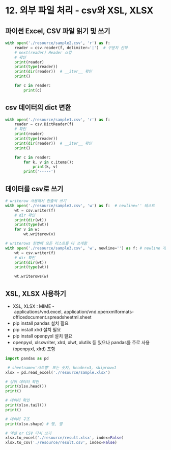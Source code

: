 # 12. 외부 파일 처리 - csv와 XSL, XLSX

## 파이썬 Excel, CSV 파일 읽기 및 쓰기

```python
with open('./resource/sample2.csv', 'r') as f:
    reader = csv.reader(f, delimiter='|')  # 구분자 선택
    # next(reader) Header 스킵
    # 확인
    print(reader)
    print(type(reader))
    print(dir(reader))  # __iter__ 확인
    print()

    for c in reader:
        print(c)
```

## csv 데이터의 dict 변환

```python
with open('./resource/sample1.csv', 'r') as f:
    reader = csv.DictReader(f)
    # 확인
    print(reader)
    print(type(reader))
    print(dir(reader))  # __iter__ 확인
    print()

    for c in reader:
        for k, v in c.items():
            print(k, v)
        print('-----')
```

## 데이터를 csv로 쓰기

```python
# writerow 사용해서 한줄씩 쓰기
with open('./resource/sample3.csv', 'w') as f:  # newline='' 테스트
    wt = csv.writer(f)
    # dir 확인
    print(dir(wt))
    print(type(wt))
    for v in w:
        wt.writerow(v)

# writerows 한번에 모든 리스트를 다 쓰게함
with open('./resource/sample3.csv', 'w', newline='') as f: # newline 개행 형식
    wt = csv.writer(f)
    # dir 확인
    print(dir(wt))
    print(type(wt))

    wt.writerows(w) 
```

## XSL, XLSX 사용하기

- XSL, XLSX : MIME - applications/vnd.excel, application/vnd.openxmlformats-officedocument.spreadsheetml.sheet
- pip install pandas 설치 필요
- pip install xlrd 설치 필요
- pip install openpyxl 설치 필요
- openpyxl, xlsxwriter, xlrd, xlwt, xlutils 등 있으나 pandas를 주로 사용(openpyxl, xlrd) 포함

```python
import pandas as pd

 # sheetname='시트명' 또는 숫자, header=3, skiprow=1
xlsx = pd.read_excel('./resource/sample.xlsx')

# 상위 데이터 확인
print(xlsx.head())
print()

# 데이터 확인
print(xlsx.tail())
print()

# 데이터 구조
print(xlsx.shape) # 행, 열

# 엑셀 or CSV 다시 쓰기
xlsx.to_excel('./resource/result.xlsx', index=False)
xlsx.to_csv('./resource/result.csv', index=False)
```